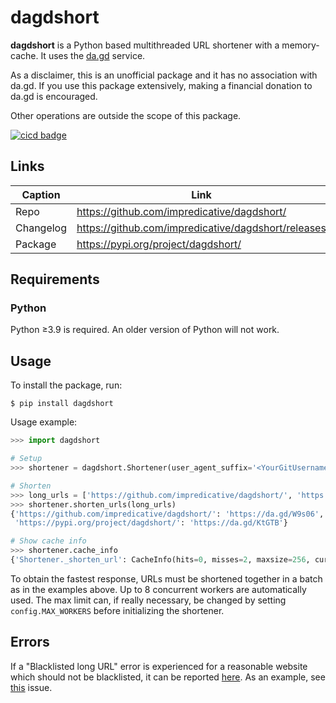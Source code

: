 # dagdshort
**dagdshort** is a Python based multithreaded URL shortener with a memory-cache. It uses the [da.gd](https://da.gd/) service.

As a disclaimer, this is an unofficial package and it has no association with da.gd. If you use this package extensively, making a financial donation to da.gd is encouraged.

Other operations are outside the scope of this package.

[![cicd badge](https://github.com/impredicative/dagdshort/workflows/cicd/badge.svg?branch=master)](https://github.com/impredicative/dagdshort/actions?query=workflow%3Acicd+branch%3Amaster)

## Links
| Caption   | Link                                                |
|-----------|-----------------------------------------------------|
| Repo      | https://github.com/impredicative/dagdshort/         |
| Changelog | https://github.com/impredicative/dagdshort/releases |
| Package   | https://pypi.org/project/dagdshort/                 |

## Requirements

### Python
Python ≥3.9 is required. An older version of Python will not work.

## Usage
To install the package, run:

    $ pip install dagdshort

Usage example:
```python
>>> import dagdshort

# Setup
>>> shortener = dagdshort.Shortener(user_agent_suffix='<YourGitUsername>/<YourGitRepoName>', max_cache_size=256)

# Shorten
>>> long_urls = ['https://github.com/impredicative/dagdshort/', 'https://pypi.org/project/dagdshort/']
>>> shortener.shorten_urls(long_urls)
{'https://github.com/impredicative/dagdshort/': 'https://da.gd/W9s06',
 'https://pypi.org/project/dagdshort/': 'https://da.gd/KtGTB'}

# Show cache info
>>> shortener.cache_info
{'Shortener._shorten_url': CacheInfo(hits=0, misses=2, maxsize=256, currsize=2)}
```

To obtain the fastest response, URLs must be shortened together in a batch as in the examples above.
Up to 8 concurrent workers are automatically used. The max limit can, if really necessary, be changed by setting `config.MAX_WORKERS` before initializing the shortener.

## Errors
If a "Blacklisted long URL" error is experienced for a reasonable website which should not be blacklisted, it can be reported [here](https://github.com/dagd/dagd/issues). As an example, see [this](https://github.com/dagd/dagd/issues/50) issue.
